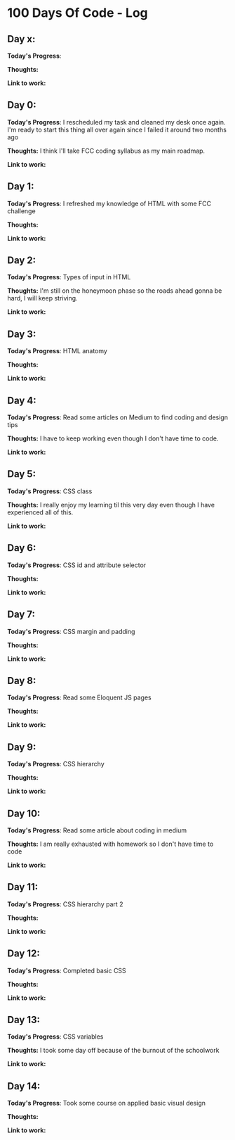 # 100 Days Of Code - Log

## Day x: 

**Today's Progress**: 

**Thoughts:** 

**Link to work:**


## Day 0: 

**Today's Progress**: I rescheduled my task and cleaned my desk once again. I'm ready to start this thing all over again since  I failed it around two months ago

**Thoughts:** I think I'll take FCC coding syllabus as my main roadmap.

**Link to work:**

## Day 1: 

**Today's Progress**: I refreshed my knowledge of HTML with some FCC challenge

**Thoughts:** 

**Link to work:**

## Day 2: 

**Today's Progress**: Types of input in HTML

**Thoughts:** I'm still on the honeymoon phase so the roads ahead gonna be hard, I will keep striving.

**Link to work:**

## Day 3: 

**Today's Progress**: HTML anatomy

**Thoughts:** 

**Link to work:**

## Day 4: 

**Today's Progress**: Read some articles on Medium to find coding and design tips 

**Thoughts:** I have to keep working even though I don't have time to code.

**Link to work:**

## Day 5: 

**Today's Progress**: CSS class

**Thoughts:** I really enjoy my learning til this very day even though I have experienced all of this.

**Link to work:**

## Day 6: 

**Today's Progress**: CSS id and attribute selector

**Thoughts:** 

**Link to work:**

## Day 7: 

**Today's Progress**: CSS margin and padding

**Thoughts:** 

**Link to work:**

## Day 8: 

**Today's Progress**: Read some Eloquent JS pages 

**Thoughts:** 

**Link to work:**

## Day 9: 

**Today's Progress**: CSS hierarchy

**Thoughts:** 

**Link to work:**

## Day 10: 

**Today's Progress**: Read some article about coding in medium 

**Thoughts:** I am really exhausted with homework so I don't have time to code

**Link to work:** 

## Day 11: 

**Today's Progress**: CSS hierarchy part 2

**Thoughts:** 

**Link to work:**

## Day 12: 

**Today's Progress**: Completed basic CSS

**Thoughts:** 

**Link to work:**

## Day 13: 

**Today's Progress**: CSS variables

**Thoughts:** I took some day off because of the burnout of the schoolwork

**Link to work:**

## Day 14: 

**Today's Progress**: Took some course on applied basic visual design

**Thoughts:** 

**Link to work:**






